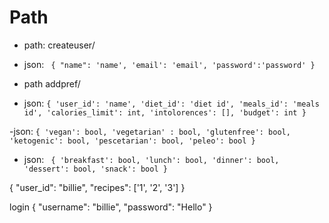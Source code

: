 # Path 

- path: createuser/
- json:
`
{
    "name": 'name',
    'email': 'email',
    'password':'password'
}`

- path addpref/
- json: 
`
{
    'user_id': 'name',
    'diet_id': 'diet id',
    'meals_id': 'meals id',
    'calories_limit': int,
    'intolorences': [],
    'budget': int
}
`

-json:
`
 {
   'vegan': bool,
   'vegetarian' : bool,
   'glutenfree': bool,
   'ketogenic': bool,
   'pescetarian': bool,
   'peleo': bool
 }
 `


- json:
`
 {
     'breakfast': bool,
     'lunch': bool,
     'dinner': bool,
     'dessert': bool,
     'snack': bool
}`



{
    "user_id": "billie",
    "recipes": ['1', '2', '3']
}

login
{
    "username": "billie",
    "password": "Hello"
}